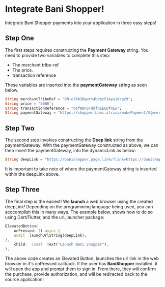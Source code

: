 # Integrate Bani Shopper!

Integrate Bani Shopper payments into your application in three easy steps!

## Step One
The first steps requires constructing the **Payment Gateway** string. You need to provide two variables to complete this step:
- The merchant tribe-ref
- The price.
- transaction reference

These variables are inserted into the **paymentGateway** string as seen below. 

```dart
String merchantTribeRef = "BN-e78b38qwrt4bebz514ya1dzpz9";
String price = "5000";
String transactionReference = "dsfWDFDFddfREEGDfREw";
String paymentGateway = "https://shopper.bani.africa/makePayment/${merchantTribeRef}/${price}/${transactionReference}";
```

## Step Two
The second step involves constructing the **Deep link** string from the paymentGateway.
With the paymentGateway constructed as above, we can then insert the paymentGateway, into the dynamicLink as below:

```dart
String deepLink = "https://banishopper.page.link/?link=https://banishopper.page.link/?link%3D${paymentGateway}&apn=com.bani.shopper&ibi=com.bani.shopper&isi=6465788827&afl=https://www.google.com";
```
It is important to take note of where the paymentGateway string is inserted within the deepLink above.

## Step Three
The final step is the easiest! We **launch** a web browser using the created deepLink! Depending on the programming language being used, you can acccomplish this in many ways. The example below, shows how to do so using Dart/Flutter, and the url_launcher package:
```dart
ElevatedButton(
	onPressed: () async {
	await  launchUrlString(deepLink);
},
	child:  const  Text("Launch Bani Shopper"),
),
```

The above code creates an Elevated Button, launches the url link in the web browser in it's onPressed callback. If the user has **BaniShopper** installed, it will open the app and prompt them to sign in. From there, they will confirm the purchase, provide authorization, and will be redirected back to the source application!


